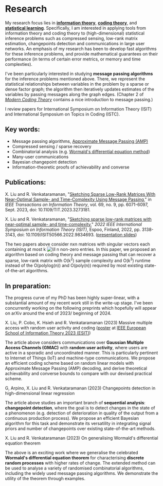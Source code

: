 <h1 style="font-size:30px">Research</h1>

My research focus lies in [**information theory**](https://en.wikipedia.org/wiki/Information_theory), [**coding theory**](https://en.wikipedia.org/wiki/Coding_theory#:~:text=Coding%20theory%20is%20the%20study,data%20transmission%20and%20data%20storage.), and [**statistical learning**](https://en.wikipedia.org/wiki/Statistical_learning_theory). 
Specifically, I am interested in applying tools from information theory and coding theory to (high-dimensional) statistical inference problems such as  compressed sensing, low-rank matrix estimation, changepoints detection and communications in large user networks. 
An emphasis of my research has been to develop fast  algorithms for these inference problems, and provide mathematical guarantees on their performance (in terms of certain error metrics, or memory and time complexties). 

I've been particularly interested in studying **message passing algorithms** for the inference problems mentioned above. There, we represent the statistical relationships between variables in the problem by a sparse or dense factor graph; the algorithm then iteratively updates estimates of the variables by passing messages along the graph edges. (Chapter 2 of [*Modern Coding Theory*](https://www.mathematik.uni-muenchen.de/~kpanagio/ModernCodingTheory/mct-new.pdf) contains a nice  introduction to   message passing.)

I review papers for International Symposium on Information Theory (ISIT) and International Symposium on Topics in Coding (ISTC).

## Key words:
- Message passing algorithms, [Approximate Message Passing (AMP)](https://ieeexplore.ieee.org/document/9785928)
- Compressed sensing / sparse recovery
- Combinatorial analysis (e.g. [Wormald's differential equation method](https://projecteuclid.org/journals/annals-of-applied-probability/volume-5/issue-4/Differential-Equations-for-Random-Processes-and-Random-Graphs/10.1214/aoap/1177004612.full))
- Many-user communications
- Bayesian changepoint detection
- Information-theoretic proofs of achievability and converse

## Publications:
X. Liu and R. Venkataramanan, "[Sketching Sparse Low-Rank Matrices With Near-Optimal Sample- and Time-Complexity Using Message Passing](https://ieeexplore.ieee.org/document/10120641)," in *IEEE Transactions on Information Theory*, vol. 69, no. 9, pp. 6071-6097, Sept. 2023, doi: 10.1109/TIT.2023.3273181.

X. Liu and R. Venkataramanan, "[Sketching sparse low-rank matrices with near-optimal sample- and time-complexity](https://ieeexplore.ieee.org/document/9834693)," *2022 IEEE International Symposium on Information Theory (ISIT)*, Espoo, Finland, 2022, pp. 3138-3143, doi: 10.1109/ISIT50566.2022.9834693. (<a href="/ISIT_talk_Shirley_Liu_website_version.pdf">presentation slides</a>)

The two papers above consider nxn matrices with singular vectors each containing at most k ![\ll](https://latex.codecogs.com/svg.latex?\ll) n non-zero entries.  In this paper, we proposed an algorithm based on coding theory and message passing that  can recover a sparse, low-rank matrix with O(k<sup>2</sup>) sample complexity and O(k<sup>3</sup>) runtime instead of the O(polylog(n)) and O(poly(n)) required by most existing state-of-the-art algorithms.  


## In preparation: 
The progress curve of my PhD has been highly super-linear, with a substantial amount of my recent work still in the write-up stage. I've been concurrently working on the following preprints which hopefully will appear on arXiv around the end of 2023/ beginning of 2024.

X. Liu, P. Cobo, K. Hsieh and R. Venkataramanan (2023) Massive multiple access with random user activity and coding ([poster](ESIT_GMAC_poster_final.pdf) at [IEEE European School of Information Theory 2023 (ESIT)](https://www.bristol.ac.uk/maths/events/2023/esit-2023.html))

The article above considers communications over **Gaussian Multiple Access Channels (GMAC)** with **random user activity**, where users are active in a sporadic and uncoordinated manner. This is particularly pertinent to Internet of Things (IoT) and machine-type communications. We propose an efficient coding scheme based on random linear models with Approximate Message Passing (AMP) decoding, and derive theoretical achievability and converse bounds to compare with our devised practical scheme. 

G, Arpino, X. Liu and R. Venkataramanan (2023) Changepoints detection in high-dimensional linear regression 

The article above studies an important branch of **sequential analysis**: **changepoint detection**, where the goal is to detect changes in the state
of a phenomenon (e.g. detection of deterioration in quality of the output from a continuous production process). We propose an efficient Bayesian algorithm for this task and demonstrate its versatility in integrating signal priors and number of changepoints over existing state-of-the-art methods. 

X. Liu and R. Venkataramanan (2023) On generalising Wormald's differential equation theorem

The above is an exciting work where we generalise the celebrated **Wormald's differential equation theorem** for characterising **discrete random processes** with higher rates of change. The extended method can be used to analyse a variety of randomised combinatorial algorithms,
including the widely used message passing algorithms. We demonstrate the utility of the theorem through examples.





